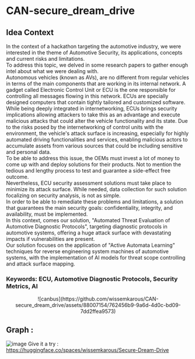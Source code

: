 # CAN-secure_dream_drive
## Idea Context
In the context of a hackathon targeting the automotive industry, we were interested in the theme of Automotive Security, its applications, concepts and current risks and limitations. <br>
To address this topic, we delved in some research papers to gather enough intel about what we were dealing with. <br>
Autonomous vehicles (known as AVs), are no different from regular vehicles in terms of the main components that are working in its internal network. A gadget called Electronic Control Unit or ECU is the one responsible for controlling all messages flowing in this network. ECUs are specially designed computers that contain tightly tailored and customized software. <br>
While being deeply integrated in internetworking, ECUs brings security implications allowing attackers to take this as an advantage and execute malicious attacks that could alter the vehicle functionality and its state. Due to the risks posed by the internetworking of control units with the environment, the vehicle's attack surface is increasing, especially for highly automated driving functionalities and services, enabling malicious actors to accumulate assets from various sources that could be including sensitive and personal data. <br>
To be able to address this issue, the OEMs must invest a lot of money to come up with and deploy solutions for their products. Not to mention the tedious and lengthy process to test and guarantee a side-effect free outcome. <br> Nevertheless, ECU security assessment solutions must take place to minimize its attack surface. While needed, data collection for such solution focalizing on security analysis, is not as simple. <br>
In order to be able to remediate these problems and limitations, a solution that guarantees the main security goals: confidentiality, integrity, and availability, must be implemented. <br>
In this context, comes our solution, "Automated Threat Evaluation of Automotive Diagnostic Protocols", targeting diagnostic protocols in automotive systems, offering a huge attack surface with devastating impacts if vulnerabilities are present.<br>
Our solution focuses on the application of "Active Automata Learning" techniques for reverse engineering system machines of automotive systems, with the implementation of AI models for threat scope controlling  and attack surface mapping.<br>

### Keywords: ECU, Automotive Diagnostic Protocols, Security Metrics, AI <br>
<center> ![canbus](https://github.com/wissemkarous/CAN-secure_dream_drive/assets/88007154/762456b9-9a6d-4d0c-bd09-7dd2ffea9573) </center>







## Graph : <br>
![image](https://github.com/wissemkarous/CAN-secure_dream_drive/assets/115191512/6199042f-7252-4824-a630-51fe81640dbb)
Give it a try : <br>
https://huggingface.co/spaces/wissemkarous/Secure-Dream-Drive
